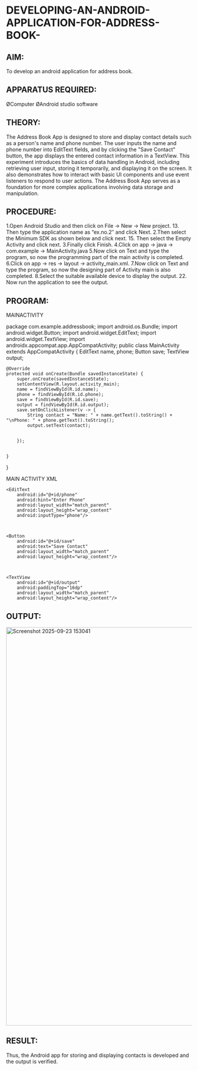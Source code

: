 # DEVELOPING-AN-ANDROID-APPLICATION-FOR-ADDRESS-BOOK-

## AIM:
To develop an android application for address book.

## APPARATUS REQUIRED:
ØComputer
ØAndroid studio software


## THEORY:
The Address Book App is designed to store and display contact details such as a person's name and phone number. The user inputs the name and phone number into EditText fields, and by clicking the "Save Contact" button, the app displays the entered contact information in a TextView. This experiment introduces the basics of data handling in Android, including retrieving user input, storing it temporarily, and displaying it on the screen. It also demonstrates how to interact with basic UI components and use event listeners to respond to user actions. The Address Book App serves as a foundation for more complex applications involving data storage and manipulation.

## PROCEDURE:

1.Open Android Studio and then click on File -> New -> New project. 13. Then type the application name as “ex.no.2″ and click Next.
2.Then select the Minimum SDK as shown below and click next. 15. Then select the Empty Activity and click next.
3.Finally click Finish.
4.Click on app -> java -> com.example -> MainActivity.java
5.Now click on Text and type the program, so now the programming part of the main activity is completed.
6.Click on app -> res -> layout -> activity_main.xml.
7.Now click on Text and type the program, so now the designing part of Activity main is also completed.
8.Select the suitable available device to display the output. 22. Now run the application to see the output. 

## PROGRAM:
MAINACTIVITY

package com.example.addressbook;
import android.os.Bundle;
import android.widget.Button;
import android.widget.EditText;
import android.widget.TextView;
import androidx.appcompat.app.AppCompatActivity;
public class MainActivity extends AppCompatActivity {
    EditText name, phone;
    Button save;
    TextView output;

    @Override
    protected void onCreate(Bundle savedInstanceState) {
        super.onCreate(savedInstanceState);
        setContentView(R.layout.activity_main);
        name = findViewById(R.id.name);
        phone = findViewById(R.id.phone);
        save = findViewById(R.id.save);
        output = findViewById(R.id.output);
        save.setOnClickListener(v -> {
            String contact = "Name: " + name.getText().toString() + "\nPhone: " + phone.getText().toString();
            output.setText(contact);


        });


    }
}


MAIN ACTIVITY XML

<?xml version="1.0" encoding="utf-8"?>
<LinearLayout xmlns:android="http://schemas.android.com/apk/res/android" android:orientation="vertical" android:layout_width="match_parent" android:layout_height="match_parent" android:padding="16dp">
    <EditText
        android:id="@+id/name"
        android:hint="Enter Name"
        android:layout_width="match_parent"
        android:layout_height="wrap_content"/>



    <EditText
        android:id="@+id/phone"
        android:hint="Enter Phone"
        android:layout_width="match_parent"
        android:layout_height="wrap_content"
        android:inputType="phone"/>



    <Button
        android:id="@+id/save"
        android:text="Save Contact"
        android:layout_width="match_parent"
        android:layout_height="wrap_content"/>



    <TextView
        android:id="@+id/output"
        android:paddingTop="16dp"
        android:layout_width="match_parent"
        android:layout_height="wrap_content"/>

</LinearLayout>





## OUTPUT:


<img width="1920" height="1080" alt="Screenshot 2025-09-23 153041" src="https://github.com/user-attachments/assets/85e58c42-8b8d-4be6-823d-5bc8fd597bc5" />


## RESULT:
Thus, the Android app for storing and displaying contacts is developed and the output is verified.

